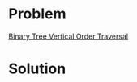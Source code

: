 
# Problem





[Binary Tree Vertical Order Traversal](https://leetcode.com/problems/binary-tree-vertical-order-traversal)

# Solution



